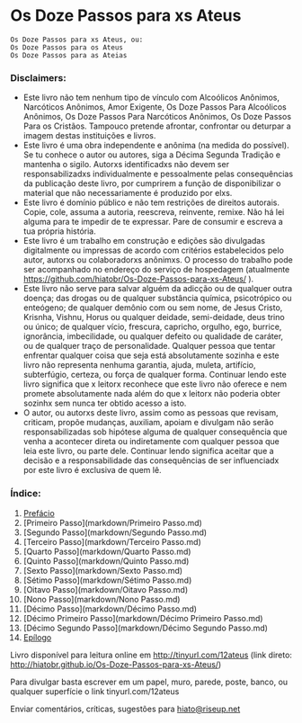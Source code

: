 Os Doze Passos para xs Ateus
============================

```
Os Doze Passos para xs Ateus, ou:
Os Doze Passos para os Ateus
Os Doze Passos para as Ateias
```

### Disclaimers:

* Este livro não tem nenhum tipo de vínculo com Alcoólicos Anônimos, Narcóticos Anônimos, Amor Exigente, Os Doze Passos Para Alcoólicos Anônimos, Os Doze Passos Para Narcóticos Anônimos, Os Doze Passos Para os Cristãos. Tampouco pretende afrontar, confrontar ou deturpar a imagem destas instituições e livros.
* Este livro é uma obra independente e anônima (na medida do possível). Se tu conhece o autor ou autores, siga a Décima Segunda Tradição e mantenha o sigilo. Autorxs identificadxs não devem ser responsabilizadxs individualmente e pessoalmente pelas consequências da publicação deste livro, por cumprirem a função de disponibilizar o material que não necessariamente é produzido por elxs.
* Este livro é domínio público e não tem restrições de direitos autorais. Copie, cole, assuma a autoria, reescreva, reinvente, remixe. Não há lei alguma para te impedir de te expressar. Pare de consumir e escreva a tua própria história.
* Este livro é um trabalho em construção e edições são divulgadas digitalmente ou impressas de acordo com critérios estabelecidos pelo autor, autorxs ou colaboradorxs anônimxs. O processo do trabalho pode ser acompanhado no endereço do serviço de hospedagem (atualmente https://github.com/hiatobr/Os-Doze-Passos-para-xs-Ateus/ ).
* Este livro não serve para salvar alguém da adicção ou de qualquer outra doença; das drogas ou de qualquer substância química, psicotrópico ou enteógeno; de qualquer demônio com ou sem nome, de Jesus Cristo, Krisnha, Vishnu, Horus ou qualquer deidade, semi-deidade, deus trino ou único; de qualquer vício, frescura, capricho, orgulho, ego, burrice, ignorância, imbecilidade, ou qualquer defeito ou qualidade de caráter, ou de qualquer traço de personalidade. Qualquer pessoa que tentar enfrentar qualquer coisa que seja está absolutamente sozinha e este livro não representa nenhuma garantia, ajuda, muleta, artifício, subterfúgio, certeza, ou força de qualquer forma. Continuar lendo este livro significa que x leitorx reconhece que este livro não oferece e nem promete absolutamente nada além do que x leitorx não poderia obter sozinhx sem nunca ter obtido acesso a isto.
* O autor, ou autorxs deste livro, assim como as pessoas que revisam, criticam, propõe mudanças, auxiliam, apoiam e divulgam não serão responsabilizadas sob hipótese alguma de qualquer consequência que venha a acontecer direta ou indiretamente com qualquer pessoa que leia este livro, ou parte dele. Continuar lendo significa aceitar que a decisão e a responsabilidade das consequências de ser influenciadx por este livro é exclusiva de quem lê.

### Índice:

1. [Prefácio](markdown/Prefácio.md)
1. [Primeiro Passo](markdown/Primeiro Passo.md)
1. [Segundo Passo](markdown/Segundo Passo.md)
1. [Terceiro Passo](markdown/Terceiro Passo.md)
1. [Quarto Passo](markdown/Quarto Passo.md)
1. [Quinto Passo](markdown/Quinto Passo.md)
1. [Sexto Passo](markdown/Sexto Passo.md)
1. [Sétimo Passo](markdown/Sétimo Passo.md)
1. [Oitavo Passo](markdown/Oitavo Passo.md)
1. [Nono Passo](markdown/Nono Passo.md)
1. [Décimo Passo](markdown/Décimo Passo.md)
1. [Décimo Primeiro Passo](markdown/Décimo Primeiro Passo.md)
1. [Décimo Segundo Passo](markdown/Décimo Segundo Passo.md)
1. [Epílogo](markdown/Epílogo.md)

Livro disponível para leitura online em http://tinyurl.com/12ateus (link direto: http://hiatobr.github.io/Os-Doze-Passos-para-xs-Ateus/)

Para divulgar basta escrever em um papel, muro, parede, poste, banco, ou qualquer superfície o link tinyurl.com/12ateus

Enviar comentários, críticas, sugestões para hiato@riseup.net

